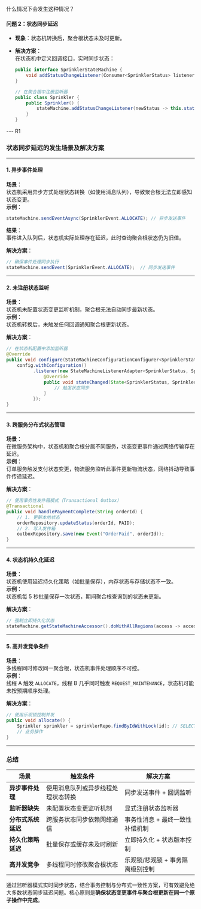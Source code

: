 什么情况下会发生这种情况？

#### **问题 2：状态同步延迟**

- **现象**：状态机转换后，聚合根状态未及时更新。
- **解决方案**：  
  在状态机中定义回调接口，实时同步状态：

  ```java
  public interface SprinklerStateMachine {
      void addStatusChangeListener(Consumer<SprinklerStatus> listener);
  }

  // 在聚合根中注册监听器
  public class Sprinkler {
      public Sprinkler() {
          stateMachine.addStatusChangeListener(newStatus -> this.status = newStatus);
      }
  }
  ```

--- R1

### 状态同步延迟的发生场景及解决方案

---

#### **1. 异步事件处理**

**场景**：  
状态机采用异步方式处理状态转换（如使用消息队列），导致聚合根无法立即感知状态变更。  
**示例**：

```java
stateMachine.sendEventAsync(SprinklerEvent.ALLOCATE); // 异步发送事件
```

**结果**：  
事件进入队列后，状态机实际处理存在延迟，此时查询聚合根状态仍为旧值。

**解决方案**：

```java
// 确保事件处理同步执行
stateMachine.sendEvent(SprinklerEvent.ALLOCATE);  // 同步发送事件
```

---

#### **2. 未注册状态监听**

**场景**：  
状态机未配置状态变更监听机制，聚合根无法自动同步最新状态。  
**示例**：  
状态机转换后，未触发任何回调通知聚合根更新状态。

**解决方案**：

```java
// 在状态机配置中添加监听器
@Override
public void configure(StateMachineConfigurationConfigurer<SprinklerStatus, SprinklerEvent> config) {
    config.withConfiguration()
          .listener(new StateMachineListenerAdapter<SprinklerStatus, SprinklerEvent>() {
              @Override
              public void stateChanged(State<SprinklerStatus, SprinklerEvent> from, State<SprinklerStatus, SprinklerEvent> to) {
                  // 触发状态同步
              }
          });
}
```

---

#### **3. 跨服务分布式状态管理**

**场景**：  
在微服务架构中，状态机和聚合根分属不同服务，状态变更事件通过网络传输存在延迟。  
**示例**：  
订单服务触发支付状态变更，物流服务监听此事件更新物流状态，网络抖动导致事件传递延迟。

**解决方案**：

```java
// 使用事务性发件箱模式（Transactional Outbox）
@Transactional
public void handlePaymentComplete(String orderId) {
    // 1. 更新本地状态
    orderRepository.updateStatus(orderId, PAID);
    // 2. 写入发件箱
    outboxRepository.save(new Event("OrderPaid", orderId));
}
```

---

#### **4. 状态机持久化延迟**

**场景**：  
状态机使用延迟持久化策略（如批量保存），内存状态与存储状态不一致。  
**示例**：  
状态机每 5 秒批量保存一次状态，期间聚合根查询到的状态未更新。

**解决方案**：

```java
// 强制立即持久化状态
stateMachine.getStateMachineAccessor().doWithAllRegions(access -> access.resetStateMachine());
```

---

#### **5. 高并发竞争条件**

**场景**：  
多线程同时修改同一聚合根，状态机事件处理顺序不可控。  
**示例**：  
线程 A 触发 `ALLOCATE`，线程 B 几乎同时触发 `REQUEST_MAINTENANCE`，状态机可能未按预期顺序处理。

**解决方案**：

```java
// 使用乐观锁控制并发
public void allocate() {
    Sprinkler sprinkler = sprinklerRepo.findByIdWithLock(id); // SELECT ... FOR UPDATE
    // 业务操作
}
```

---

### **总结**

| **场景**           | **触发条件**                       | **解决方案**                     |
| ------------------ | ---------------------------------- | -------------------------------- |
| **异步事件处理**   | 使用消息队列或异步线程处理状态转换 | 同步发送事件 + 回调监听          |
| **监听器缺失**     | 未配置状态变更监听机制             | 显式注册状态监听器               |
| **分布式系统延迟** | 跨服务状态同步依赖网络通信         | 事务性消息 + 最终一致性补偿机制  |
| **持久化策略延迟** | 批量保存或缓存未及时刷新           | 立即持久化 + 状态版本控制        |
| **高并发竞争**     | 多线程同时修改聚合根状态           | 乐观锁/悲观锁 + 事务隔离级别控制 |

通过监听器模式实时同步状态，结合事务控制与分布式一致性方案，可有效避免绝大多数状态同步延迟问题。核心原则是**确保状态变更事件与聚合根更新在同一个原子操作中完成**。

